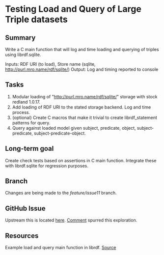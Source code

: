 # Testing Load and Query of Large Triple datasets

## Summary

Write a C main function that will log and time loading and querying of triples using librdf.sqlite.

Inputs: RDF URI (to load), Store name (sqlite, http://purl.mro.name/rdf/sqlite/)
Output: Log and timing reported to console

## Tasks

1. Modular loading of "http://purl.mro.name/rdf/sqlite/" storage with stock redland 1.0.17.
2. Add loading of RDF URI to the stated storage backend. Log and time process.
3. (optional) Create C macros that make it trivial to create librdf_statement patterns for query.
4. Query against loaded model given subject, predicate, object, subject-predicate, subject-predicate-object.

## Long-term goal

Create check tests based on assertions in C main function. Integrate these with librdf.sqlite for regression purposes.

## Branch

Changes are being made to the *feature/issue11* branch.

## GitHub Issue

Upstream this is located [here](https://github.com/mro/librdf.sqlite/issues/11). [Comment](https://github.com/mro/librdf.sqlite/issues/11#issuecomment-151988824) spurred this exploration.

## Resources

Example load and query main function in librdf. [Source](https://github.com/dajobe/librdf/blob/master/examples/example1.c)
